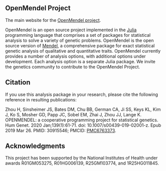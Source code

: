 ## OpenMendel Project
The main website for the [OpenMendel project](https://openmendel.github.io).

OpenMendel is an open source project implemented in the [Julia](http://julialang.org) programming language
that comprises a set of packages for statistical analysis to solve a variety of genetic problems.
OpenMendel is the open source version of [Mendel](https://github.com/OpenMendel/ClassicMendel), 
a comprehensive package for exact statistical genetic analysis of qualitative and quantitative traits. OpenMendel currently provides a number of analysis options, with additional options under development. Each analysis option is a separate Julia package. We invite the genetics community to contribute to the OpenMendel Project.

## Citation

If you use this analysis package in your research, please cite the following reference in resulting publications:

Zhou H, Sinsheimer JS, Bates DM, Chu BB, German CA, Ji SS, Keys KL, Kim J, Ko S, Mosher GD, Papp JC, Sobel EM, Zhai J, Zhou JJ, Lange K. OPENMENDEL: a cooperative programming project for statistical genetics. Hum Genet. 2020 Jan;139(1):61-71. doi: 10.1007/s00439-019-02001-z. Epub 2019 Mar 26. PMID: 30915546; PMCID: [PMC6763373](https://www.ncbi.nlm.nih.gov/pmc/articles/PMC6763373/).

## Acknowledgments

This project has been supported by the National Institutes of Health under awards R01GM053275, R01HG006139, R25GM103774, and 1R25HG011845.
